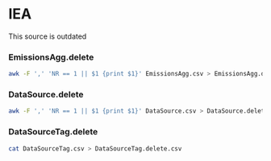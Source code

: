 # IEA

This source is outdated

### EmissionsAgg.delete
```sh
awk -F ',' 'NR == 1 || $1 {print $1}' EmissionsAgg.csv > EmissionsAgg.delete.csv
```

### DataSource.delete
```sh
awk -F ',' 'NR == 1 || $1 {print $1}' DataSource.csv > DataSource.delete.csv
```

### DataSourceTag.delete

```sh
cat DataSourceTag.csv > DataSourceTag.delete.csv
```
